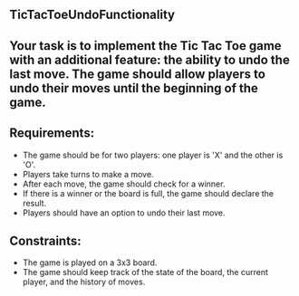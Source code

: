 ## TicTacToeUndoFunctionality

## Your task is to implement the Tic Tac Toe game with an additional feature: the ability to undo the last move. The game should allow players to undo their moves until the beginning of the game.

## Requirements:

- The game should be for two players: one player is 'X' and the other is 'O'.
- Players take turns to make a move.
- After each move, the game should check for a winner.
- If there is a winner or the board is full, the game should declare the result.
- Players should have an option to undo their last move.

## Constraints:

- The game is played on a 3x3 board.
- The game should keep track of the state of the board, the current player, and the history of moves.
